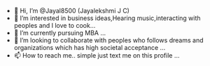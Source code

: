 - 👋 Hi, I’m @Jayal8500 (Jayalekshmi J C)
- 👀 I’m interested in business ideas,Hearing music,interacting with peoples and I love to cook...
- 🌱 I’m currently pursuing MBA ...
- 💞️ I’m looking to collaborate with peoples who follows dreams and organizations which has high societal acceptance ...
- 📫 How to reach me.. simple just text me on this profile ...

<!---
Jayal8500/Jayal8500 is a ✨ special ✨ repository because its `README.md` (this file) appears on your GitHub profile.
You can click the Preview link to take a look at your changes.
--->
